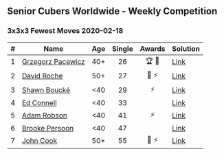 ## Senior Cubers Worldwide - Weekly Competition
### 3x3x3 Fewest Moves 2020-02-18

| # | Name | Age | Single | Awards | Solution |
| :--: | -- | :--: | :--: | :--: | :-- |
| 1 | [Grzegorz Pacewicz](../../persons/grzegorz_pacewicz.md) | 40+ | 26 | 🏆 🥇 | [Link](https://www.facebook.com/groups/1604105099735401/permalink/2146673152145257/) |
| 2 | [David Roche](../../persons/david_roche.md) | 50+ | 27 | 🥈 ⚡ | [Link](https://www.facebook.com/groups/1604105099735401/permalink/2146673152145257/) |
| 3 | [Shawn Boucké](../../persons/shawn_boucke.md) | <40 | 29 | ⚡ | [Link](https://www.facebook.com/groups/1604105099735401/permalink/2146673152145257/) |
| 4 | [Ed Connell](../../persons/ed_connell.md) | <40 | 33 |  | [Link](https://www.facebook.com/groups/1604105099735401/permalink/2146673152145257/) |
| 5 | [Adam Robson](../../persons/adam_robson.md) | <40 | 41 | ⚡ | [Link](https://www.facebook.com/groups/1604105099735401/permalink/2146673152145257/) |
| 6 | [Brooke Persoon](../../persons/brooke_persoon.md) | <40 | 47 |  | [Link](https://www.facebook.com/groups/1604105099735401/permalink/2146673152145257/) |
| 7 | [John Cook](../../persons/john_cook.md) | 50+ | 55 | 🥉 ⚡ | [Link](https://www.facebook.com/groups/1604105099735401/permalink/2146673152145257/) |

<!-- Global site tag (gtag.js) - Google Analytics -->
<script async src="https://www.googletagmanager.com/gtag/js?id=UA-86348435-3"></script>
<script>window.dataLayer = window.dataLayer || []; function gtag() {dataLayer.push(arguments);} gtag('js', new Date()); gtag('config', 'UA-86348435-3');</script>
